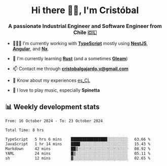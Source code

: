 <h1 align="center">Hi there ✌🏻, I'm Cristóbal</h1>
<h3 align="center">A passionate Industrial Engineer and Software Engineer from Chile 🇨🇱</h3>

- 🧑🏻‍💻 I’m currently working with **[TypeScript](https://www.typescriptlang.org)** mostly using **[NestJS](https://nestjs.com)**, **[Angular](https://angular.io)**, and **[Nx](https://nx.dev)**.

- 🌱 I'm currently learning **[Rust](https://www.rust-lang.org)** (and a sometimes **[Gleam](https://gleam.run/)**)

- 📫 Contact me through **cristobalgajardo.v@gmail.com**

- 📄 Know about my experiences [es_CL](https://bit.ly/cv-cristobal-gajardo)

- 🎸 I love to play music, especially **Spinetta**

## 📊 Weekly development stats

<!--START_SECTION:waka-->

```txt
From: 16 October 2024 - To: 23 October 2024

Total Time: 8 hrs

TypeScript   5 hrs 6 mins    ████████████████░░░░░░░░░   63.66 %
JavaScript   1 hr 14 mins    ████░░░░░░░░░░░░░░░░░░░░░   15.43 %
Markdown     42 mins         ██▒░░░░░░░░░░░░░░░░░░░░░░   08.92 %
YAML         24 mins         █▒░░░░░░░░░░░░░░░░░░░░░░░   05.11 %
sh           12 mins         ▓░░░░░░░░░░░░░░░░░░░░░░░░   02.65 %
```

<!--END_SECTION:waka-->
